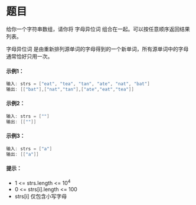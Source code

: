 # 题目
给你一个字符串数组，请你将 字母异位词 组合在一起。可以按任意顺序返回结果列表。

字母异位词 是由重新排列源单词的字母得到的一个新单词，所有源单词中的字母通常恰好只用一次。

#### 示例1：

```c++
输入: strs = ["eat", "tea", "tan", "ate", "nat", "bat"]
输出: [["bat"],["nat","tan"],["ate","eat","tea"]]
```

#### 示例2：

```c++
输入: strs = [""]
输出: [[""]]
```

#### 示例3：

```c++
输入: strs = ["a"]
输出: [["a"]]
```


#### 提示：

* 1 <= strs.length <= $10^4$
* 0 <= strs[i].length <= 100
* strs[i] 仅包含小写字母